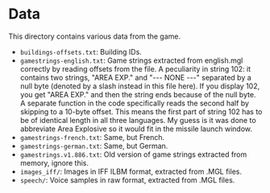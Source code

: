 # Data

This directory contains various data from the game.

- `buildings-offsets.txt`: Building IDs.
- `gamestrings-english.txt`: Game strings extracted from english.mgl correctly
  by reading offsets from the file. A peculiarity in string 102: it contains two
  strings, "AREA EXP." and "--- NONE ---" separated by a null byte (denoted by
  a slash instead in this file here). If you display 102, you get "AREA EXP."
  and then the string ends because of the null byte. A separate function in the
  code specifically reads the second half by skipping to a 10-byte offset. This
  means the first part of string 102 has to be of identical length in all three
  languages. My guess is it was done to abbreviate Area Explosive so it would
  fit in the missile launch window.
- `gamestrings-french.txt`: Same, but French.
- `gamestrings-german.txt`: Same, but German.
- `gamestrings.v1.886.txt`: Old version of game strings extracted from memory, ignore this.
- `images_iff/`: Images in IFF ILBM format, extracted from .MGL files.
- `speech/`: Voice samples in raw format, extracted from .MGL files.
